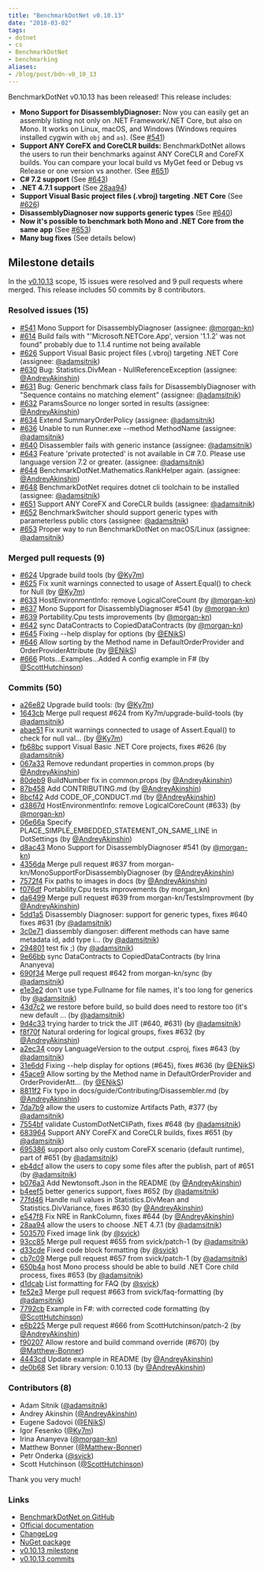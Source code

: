 ```yaml
---
title: "BenchmarkDotNet v0.10.13"
date: "2018-03-02"
tags:
- dotnet
- cs
- BenchmarkDotNet
- benchmarking
aliases:
- /blog/post/bdn-v0_10_13
---
```


BenchmarkDotNet v0.10.13 has been released! This release includes:

* **Mono Support for DisassemblyDiagnoser:**
  Now you can easily get an assembly listing not only on .NET Framework/.NET Core, but also on Mono.
  It works on Linux, macOS, and Windows (Windows requires installed cygwin with `obj` and `as`).
  (See [#541](https://github.com/dotnet/BenchmarkDotNet/issues/541))
* **Support ANY CoreFX and CoreCLR builds:**
  BenchmarkDotNet allows the users to run their benchmarks against ANY CoreCLR and CoreFX builds.
  You can compare your local build vs MyGet feed or Debug vs Release or one version vs another.
  (See [#651](https://github.com/dotnet/BenchmarkDotNet/issues/651))
* **C# 7.2 support**
  (See [#643](https://github.com/dotnet/BenchmarkDotNet/issues/643))
* **.NET 4.7.1 support**
  (See [28aa94](https://github.com/dotnet/BenchmarkDotNet/commit/28aa946a9a277b6c2b1166af0397134b02bedf2d))
* **Support Visual Basic project files (.vbroj) targeting .NET Core**
  (See [#626](https://github.com/dotnet/BenchmarkDotNet/issues/626))
* **DisassemblyDiagnoser now supports generic types**
  (See [#640](https://github.com/dotnet/BenchmarkDotNet/issues/640))
* **Now it's possible to benchmark both Mono and .NET Core from the same app**
  (See [#653](https://github.com/dotnet/BenchmarkDotNet/issues/653))
* **Many bug fixes**
  (See details below)

<!--more-->

## Milestone details

In the [v0.10.13](https://github.com/dotnet/BenchmarkDotNet/issues?q=milestone:v0.10.13) scope, 
15 issues were resolved and 9 pull requests where merged.
This release includes 50 commits by 8 contributors.

### Resolved issues (15)

* [#541](https://github.com/dotnet/BenchmarkDotNet/issues/541) Mono Support for DisassemblyDiagnoser (assignee: [@morgan-kn](https://github.com/morgan-kn))
* [#614](https://github.com/dotnet/BenchmarkDotNet/issues/614) Build fails with "'Microsoft.NETCore.App', version '1.1.2' was not found" probably due to 1.1.4 runtime not being available
* [#626](https://github.com/dotnet/BenchmarkDotNet/issues/626) Support Visual Basic project files (.vbroj) targeting .NET Core (assignee: [@adamsitnik](https://github.com/adamsitnik))
* [#630](https://github.com/dotnet/BenchmarkDotNet/issues/630) Bug: Statistics.DivMean - NullReferenceException (assignee: [@AndreyAkinshin](https://github.com/AndreyAkinshin))
* [#631](https://github.com/dotnet/BenchmarkDotNet/issues/631) Bug: Generic benchmark class fails for DisassemblyDiagnoser with "Sequence contains no matching element" (assignee: [@adamsitnik](https://github.com/adamsitnik))
* [#632](https://github.com/dotnet/BenchmarkDotNet/issues/632) ParamsSource no longer sorted in results (assignee: [@AndreyAkinshin](https://github.com/AndreyAkinshin))
* [#634](https://github.com/dotnet/BenchmarkDotNet/issues/634) Extend SummaryOrderPolicy (assignee: [@adamsitnik](https://github.com/adamsitnik))
* [#636](https://github.com/dotnet/BenchmarkDotNet/issues/636) Unable to run Runner.exe --method MethodName (assignee: [@adamsitnik](https://github.com/adamsitnik))
* [#640](https://github.com/dotnet/BenchmarkDotNet/issues/640) Disassembler fails with generic instance (assignee: [@adamsitnik](https://github.com/adamsitnik))
* [#643](https://github.com/dotnet/BenchmarkDotNet/issues/643) Feature 'private protected' is not available in C# 7.0. Please use language version 7.2 or greater. (assignee: [@adamsitnik](https://github.com/adamsitnik))
* [#644](https://github.com/dotnet/BenchmarkDotNet/issues/644) BenchmarkDotNet.Mathematics.RankHelper again. (assignee: [@AndreyAkinshin](https://github.com/AndreyAkinshin))
* [#648](https://github.com/dotnet/BenchmarkDotNet/issues/648) BenchmarkDotNet requires dotnet cli toolchain to be installed (assignee: [@adamsitnik](https://github.com/adamsitnik))
* [#651](https://github.com/dotnet/BenchmarkDotNet/issues/651) Support ANY CoreFX and CoreCLR builds (assignee: [@adamsitnik](https://github.com/adamsitnik))
* [#652](https://github.com/dotnet/BenchmarkDotNet/issues/652) BenchmarkSwitcher should support generic types with parameterless public ctors (assignee: [@adamsitnik](https://github.com/adamsitnik))
* [#653](https://github.com/dotnet/BenchmarkDotNet/issues/653) Proper way to run BenchmarkDotNet on macOS/Linux (assignee: [@adamsitnik](https://github.com/adamsitnik))

### Merged pull requests (9)

* [#624](https://github.com/dotnet/BenchmarkDotNet/pull/624) Upgrade build tools (by [@Ky7m](https://github.com/Ky7m))
* [#625](https://github.com/dotnet/BenchmarkDotNet/pull/625) Fix xunit warnings connected to usage of Assert.Equal() to check for Null (by [@Ky7m](https://github.com/Ky7m))
* [#633](https://github.com/dotnet/BenchmarkDotNet/pull/633) HostEnvironmentInfo: remove LogicalCoreCount (by [@morgan-kn](https://github.com/morgan-kn))
* [#637](https://github.com/dotnet/BenchmarkDotNet/pull/637) Mono Support for DisassemblyDiagnoser #541 (by [@morgan-kn](https://github.com/morgan-kn))
* [#639](https://github.com/dotnet/BenchmarkDotNet/pull/639) Portability.Cpu tests improvements (by [@morgan-kn](https://github.com/morgan-kn))
* [#642](https://github.com/dotnet/BenchmarkDotNet/pull/642) sync DataContracts to CopiedDataContracts (by [@morgan-kn](https://github.com/morgan-kn))
* [#645](https://github.com/dotnet/BenchmarkDotNet/pull/645) Fixing --help display for options (by [@ENikS](https://github.com/ENikS))
* [#646](https://github.com/dotnet/BenchmarkDotNet/pull/646) Allow sorting by the Method name in DefaultOrderProvider and OrderProviderAttribute (by [@ENikS](https://github.com/ENikS))
* [#666](https://github.com/dotnet/BenchmarkDotNet/pull/666) Plots...Examples...Added A config example in F# (by [@ScottHutchinson](https://github.com/ScottHutchinson))

### Commits (50)

* [a26e82](https://github.com/dotnet/BenchmarkDotNet/commit/a26e82671a8d5b2150a48f9b48327ccb0a0dda8f) Upgrade build tools: (by [@Ky7m](https://github.com/Ky7m))
* [1643cb](https://github.com/dotnet/BenchmarkDotNet/commit/1643cbc27d269089f1ef8b14296e0674d6e2e3c9) Merge pull request #624 from Ky7m/upgrade-build-tools (by [@adamsitnik](https://github.com/adamsitnik))
* [abae51](https://github.com/dotnet/BenchmarkDotNet/commit/abae518a04f113adbe51a4b01c402fca11c839c4) Fix xunit warnings connected to usage of Assert.Equal() to check for null val... (by [@Ky7m](https://github.com/Ky7m))
* [fb68bc](https://github.com/dotnet/BenchmarkDotNet/commit/fb68bc7aef9624d6131062fbb4793291d5e2236a) support Visual Basic .NET Core projects, fixes #626 (by [@adamsitnik](https://github.com/adamsitnik))
* [067a33](https://github.com/dotnet/BenchmarkDotNet/commit/067a33df2498343df56608cccd58e7caef78b74a) Remove redundant properties in common.props (by [@AndreyAkinshin](https://github.com/AndreyAkinshin))
* [80deb9](https://github.com/dotnet/BenchmarkDotNet/commit/80deb95e26f1ff1fc3149cf6165cb3a37326f01c) BuildNumber fix in common.props (by [@AndreyAkinshin](https://github.com/AndreyAkinshin))
* [87b458](https://github.com/dotnet/BenchmarkDotNet/commit/87b45810afc262333afaa5e456a2eaaa282a0e7b) Add CONTRIBUTING.md (by [@AndreyAkinshin](https://github.com/AndreyAkinshin))
* [8bcf42](https://github.com/dotnet/BenchmarkDotNet/commit/8bcf422f18c64b1f583fcc0cdf1dc80db78860b4) Add CODE_OF_CONDUCT.md (by [@AndreyAkinshin](https://github.com/AndreyAkinshin))
* [d3867d](https://github.com/dotnet/BenchmarkDotNet/commit/d3867daa99af931980b24370dd29cd865fca2505) HostEnvironmentInfo: remove LogicalCoreCount (#633) (by [@morgan-kn](https://github.com/morgan-kn))
* [06e66a](https://github.com/dotnet/BenchmarkDotNet/commit/06e66aba6eac5045f063028baff5ca150b4804e5) Specify PLACE_SIMPLE_EMBEDDED_STATEMENT_ON_SAME_LINE in DotSettings (by [@AndreyAkinshin](https://github.com/AndreyAkinshin))
* [d8ac43](https://github.com/dotnet/BenchmarkDotNet/commit/d8ac43e5da1420c6a941091c04abc39c4816aa04) Mono Support for DisassemblyDiagnoser #541 (by [@morgan-kn](https://github.com/morgan-kn))
* [4356da](https://github.com/dotnet/BenchmarkDotNet/commit/4356daafc64ea9bba84ee7b3cf6462875afc5c2b) Merge pull request #637 from morgan-kn/MonoSupportForDisassemblyDiagnoser (by [@AndreyAkinshin](https://github.com/AndreyAkinshin))
* [7572f4](https://github.com/dotnet/BenchmarkDotNet/commit/7572f4dd18e80e8f5c24884a771a9fdef022f171) Fix paths to images in docs (by [@AndreyAkinshin](https://github.com/AndreyAkinshin))
* [f076df](https://github.com/dotnet/BenchmarkDotNet/commit/f076df788e6f71dcc45cf83b04c6005a6e404fa8) Portability.Cpu tests improvements (by morgan_kn)
* [da6499](https://github.com/dotnet/BenchmarkDotNet/commit/da649942000a740e8e7156d1b31e1134ba03ea78) Merge pull request #639 from morgan-kn/TestsImprovment (by [@AndreyAkinshin](https://github.com/AndreyAkinshin))
* [5dd1a5](https://github.com/dotnet/BenchmarkDotNet/commit/5dd1a5309c0f0a8883203289f42690c562b705a4) Disassembly Diagnoser: support for generic types, fixes #640 fixes #631 (by [@adamsitnik](https://github.com/adamsitnik))
* [3c0e71](https://github.com/dotnet/BenchmarkDotNet/commit/3c0e719360336014d0a0ed40d93f69436917421b) diassembly diangoser: different methods can have same metadata id, add type i... (by [@adamsitnik](https://github.com/adamsitnik))
* [294801](https://github.com/dotnet/BenchmarkDotNet/commit/29480198d002ff62723802f62034e2d92326802a) test fix ;) (by [@adamsitnik](https://github.com/adamsitnik))
* [9e66bb](https://github.com/dotnet/BenchmarkDotNet/commit/9e66bbcdf44e1d1ac7aa0e18abbb7c7798f3bc68) sync DataContracts to CopiedDataContracts (by Irina Ananyeva)
* [690f34](https://github.com/dotnet/BenchmarkDotNet/commit/690f3436a190a49c2ff593758d44eea22a80e20f) Merge pull request #642 from morgan-kn/sync (by [@adamsitnik](https://github.com/adamsitnik))
* [e1e3e2](https://github.com/dotnet/BenchmarkDotNet/commit/e1e3e2ab7a07f2f10e43ecd20b6deb1b8efcc24c) don't use type.Fullname for file names, it's too long for generics (by [@adamsitnik](https://github.com/adamsitnik))
* [43d7c2](https://github.com/dotnet/BenchmarkDotNet/commit/43d7c26ea8926c12c0926ca8c3b89110715a5c2b) we restore before build, so build does need to restore too (it's new default ... (by [@adamsitnik](https://github.com/adamsitnik))
* [9d4c33](https://github.com/dotnet/BenchmarkDotNet/commit/9d4c339e882d21a8d2dcdc516f55543d2b5b6570) trying harder to trick the JIT (#640, #631) (by [@adamsitnik](https://github.com/adamsitnik))
* [f8f70f](https://github.com/dotnet/BenchmarkDotNet/commit/f8f70f7eb08c9c1babc5780d72eebc26ea223bf8) Natural ordering for logical groups, fixes #632 (by [@AndreyAkinshin](https://github.com/AndreyAkinshin))
* [a2ec34](https://github.com/dotnet/BenchmarkDotNet/commit/a2ec340927a54b379b231e5298ff75944fe150d9) copy LanguageVersion to the output .csproj, fixes #643 (by [@adamsitnik](https://github.com/adamsitnik))
* [31e6dd](https://github.com/dotnet/BenchmarkDotNet/commit/31e6dd65aa95e9f05c39425218e56808496be231) Fixing --help display for options (#645), fixes #636 (by [@ENikS](https://github.com/ENikS))
* [45ace9](https://github.com/dotnet/BenchmarkDotNet/commit/45ace978c9ce5a74afce4ae37e04e271b3110b04) Allow sorting by the Method name in DefaultOrderProvider and OrderProviderAtt... (by [@ENikS](https://github.com/ENikS))
* [8811f2](https://github.com/dotnet/BenchmarkDotNet/commit/8811f295e895ad88fd6b7ea0221c6a0b81902b9d) Fix typo in docs/guide/Contributing/Disassembler.md (by [@AndreyAkinshin](https://github.com/AndreyAkinshin))
* [7da7b9](https://github.com/dotnet/BenchmarkDotNet/commit/7da7b9e703c653f90db93b6bc53a7c354a31dc67) allow the users to customize Artifacts Path, #377 (by [@adamsitnik](https://github.com/adamsitnik))
* [7554bf](https://github.com/dotnet/BenchmarkDotNet/commit/7554bf70ce23080ced3162856639a93a0119f554) validate CustomDotNetCliPath, fixes #648 (by [@adamsitnik](https://github.com/adamsitnik))
* [683964](https://github.com/dotnet/BenchmarkDotNet/commit/683964f5a9c61b38996f81b92f3f555fe57b8adb) Support ANY CoreFX and CoreCLR builds, fixes #651 (by [@adamsitnik](https://github.com/adamsitnik))
* [695386](https://github.com/dotnet/BenchmarkDotNet/commit/695386b6d749f036d4519c78081ba0051c3d2063) support also only custom CoreFX scenario (default runtime), part of #651 (by [@adamsitnik](https://github.com/adamsitnik))
* [eb4dcf](https://github.com/dotnet/BenchmarkDotNet/commit/eb4dcf0345b72680c67ae16c65ed3be7e2e21686) allow the users to copy some files after the publish, part of #651 (by [@adamsitnik](https://github.com/adamsitnik))
* [b076a3](https://github.com/dotnet/BenchmarkDotNet/commit/b076a3d8f51505af3dac14484f0001bd858abd7d) Add Newtonsoft.Json in the README (by [@AndreyAkinshin](https://github.com/AndreyAkinshin))
* [b4eef5](https://github.com/dotnet/BenchmarkDotNet/commit/b4eef5abea970f3858b0048ec0c8be79517f9d6c) better generics support, fixes #652 (by [@adamsitnik](https://github.com/adamsitnik))
* [77fd46](https://github.com/dotnet/BenchmarkDotNet/commit/77fd461f5dc34f7a0a102f3adbe8bb02b8a02e57) Handle null values in Statistics.DivMean and Statistics.DivVariance, fixes #630 (by [@AndreyAkinshin](https://github.com/AndreyAkinshin))
* [e547f8](https://github.com/dotnet/BenchmarkDotNet/commit/e547f80056267fc064a5b9d0e6421cf44618402b) Fix NRE in RankColumn, fixes #644 (by [@AndreyAkinshin](https://github.com/AndreyAkinshin))
* [28aa94](https://github.com/dotnet/BenchmarkDotNet/commit/28aa946a9a277b6c2b1166af0397134b02bedf2d) allow the users to choose .NET 4.7.1 (by [@adamsitnik](https://github.com/adamsitnik))
* [503570](https://github.com/dotnet/BenchmarkDotNet/commit/503570e85753ec106f10b7ff6878a34636f20c74) Fixed image link (by [@svick](https://github.com/svick))
* [93cc85](https://github.com/dotnet/BenchmarkDotNet/commit/93cc85d268a9762c3f6218548a1893665c09197e) Merge pull request #655 from svick/patch-1 (by [@adamsitnik](https://github.com/adamsitnik))
* [d33cde](https://github.com/dotnet/BenchmarkDotNet/commit/d33cdee359368cea6abb23cd0b266fd738955dc4) Fixed code block formatting (by [@svick](https://github.com/svick))
* [cb7c09](https://github.com/dotnet/BenchmarkDotNet/commit/cb7c0952d2b825cca69fe7daae620f026b3e75b9) Merge pull request #657 from svick/patch-1 (by [@adamsitnik](https://github.com/adamsitnik))
* [650b4a](https://github.com/dotnet/BenchmarkDotNet/commit/650b4a8b1bc87194f30427b458e54cba2616197a) host Mono process should be able to build .NET Core child process, fixes #653 (by [@adamsitnik](https://github.com/adamsitnik))
* [d1dcab](https://github.com/dotnet/BenchmarkDotNet/commit/d1dcabde23fc3b04e1ee7f98b990d2a20a67f194) List formatting for FAQ (by [@svick](https://github.com/svick))
* [fe52e3](https://github.com/dotnet/BenchmarkDotNet/commit/fe52e37b0ee5dcc2d28ee6bb2b8a9b0896c16752) Merge pull request #663 from svick/faq-formatting (by [@adamsitnik](https://github.com/adamsitnik))
* [7792cb](https://github.com/dotnet/BenchmarkDotNet/commit/7792cb98c7d8b249233523887e6b323fb7f99a2b) Example in F#: with corrected code formatting (by [@ScottHutchinson](https://github.com/ScottHutchinson))
* [e6b225](https://github.com/dotnet/BenchmarkDotNet/commit/e6b225615b6d3469434125bfbc75273ab41387c0) Merge pull request #666 from ScottHutchinson/patch-2 (by [@AndreyAkinshin](https://github.com/AndreyAkinshin))
* [f90207](https://github.com/dotnet/BenchmarkDotNet/commit/f902072d81637061e956f5694aa2b6d61cd6860e) Allow restore and build command override (#670) (by [@Matthew-Bonner](https://github.com/Matthew-Bonner))
* [4443cd](https://github.com/dotnet/BenchmarkDotNet/commit/4443cdec188cceaacfa6b4a3bfd0a7adc40045f8) Update example in README (by [@AndreyAkinshin](https://github.com/AndreyAkinshin))
* [de0b68](https://github.com/dotnet/BenchmarkDotNet/commit/de0b682ef1804d58cb8a29d7611e29bd882c405d) Set library version: 0.10.13 (by [@AndreyAkinshin](https://github.com/AndreyAkinshin))

### Contributors (8)

* Adam Sitnik ([@adamsitnik](https://github.com/adamsitnik))
* Andrey Akinshin ([@AndreyAkinshin](https://github.com/AndreyAkinshin))
* Eugene Sadovoi ([@ENikS](https://github.com/ENikS))
* Igor Fesenko ([@Ky7m](https://github.com/Ky7m))
* Irina Ananyeva ([@morgan-kn](https://github.com/morgan-kn))
* Matthew Bonner ([@Matthew-Bonner](https://github.com/Matthew-Bonner))
* Petr Onderka ([@svick](https://github.com/svick))
* Scott Hutchinson ([@ScottHutchinson](https://github.com/ScottHutchinson))

Thank you very much!

### Links

* [BenchmarkDotNet on GitHub](https://github.com/dotnet/BenchmarkDotNet)
* [Official documentation](http://benchmarkdotnet.org/)
* [ChangeLog](https://github.com/dotnet/BenchmarkDotNet/wiki/ChangeLog)
* [NuGet package](https://www.nuget.org/packages/BenchmarkDotNet/0.10.13)
* [v0.10.13 milestone](https://github.com/dotnet/BenchmarkDotNet/issues?q=milestone:v0.10.13)
* [v0.10.13 commits](https://github.com/dotnet/BenchmarkDotNet/compare/v0.10.12...v0.10.13)
